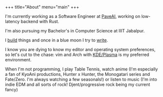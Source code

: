 +++
title="About"
menu="main"
+++

I'm currently working as a Software Engineer at [PaveAI](https://www.paveai.com/), working on low-latency backend with Rust.

I'm also pursuing my Bachelor's in Computer Science at IIIT Jabalpur.  

I [build](/projects/) things and once in a blue moon I try to [write](/blog/).

I know you are dying to know my editor and operating system preferences, so let's cut to the chase:
vim and Arch with [KDE/Plasma](https://kde.org/plasma-desktop) is my preferred environment.  

When I'm not programming, I play Table Tennis, watch anime
(I'm especially a fan of KyoAni productions, Hunter x Hunter, the Monogatari series and Fate/Zero. I'm always watching a few seasonals!) or listen to music (I'm into indie EDM and all sorts of rock! Djent/progressive rock being my current fancy)

